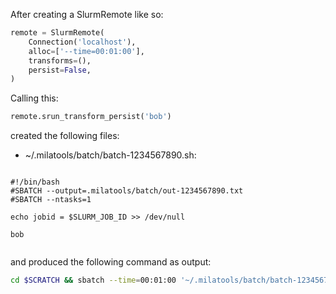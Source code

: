After creating a SlurmRemote like so:

```python
remote = SlurmRemote(
    Connection('localhost'),
    alloc=['--time=00:01:00'],
    transforms=(),
    persist=False,
)
```

Calling this:
```python
remote.srun_transform_persist('bob')
```

created the following files:
- ~/.milatools/batch/batch-1234567890.sh:



```

#!/bin/bash
#SBATCH --output=.milatools/batch/out-1234567890.txt
#SBATCH --ntasks=1

echo jobid = $SLURM_JOB_ID >> /dev/null

bob


```

and produced the following command as output:

```bash
cd $SCRATCH && sbatch --time=00:01:00 '~/.milatools/batch/batch-1234567890.sh'; touch .milatools/batch/out-1234567890.txt; tail -n +1 -f .milatools/batch/out-1234567890.txt
```

